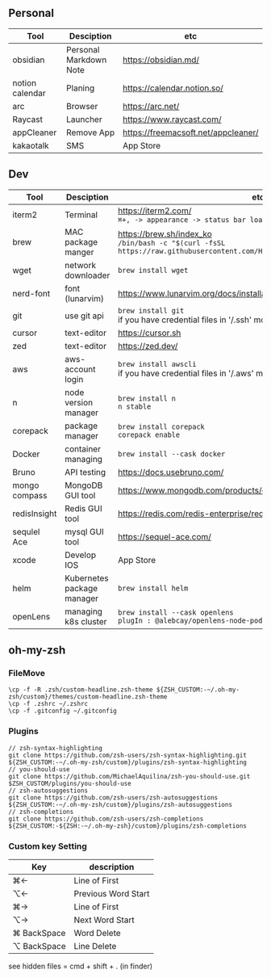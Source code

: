 
## Personal
|Tool| Desciption | etc |
|---|---|---|
|obsidian|Personal Markdown Note| https://obsidian.md/ |
|notion calendar|Planing| https://calendar.notion.so/ |
|arc| Browser | https://arc.net/ |
|Raycast| Launcher | https://www.raycast.com/ |
|appCleaner| Remove App | https://freemacsoft.net/appcleaner/ |
|kakaotalk| SMS | App Store |

## Dev
|Tool| Desciption | etc |
|---|---|---|
|iterm2|Terminal| https://iterm2.com/ <br> ```⌘+, -> appearance -> status bar loaction bottom``` |
|brew| MAC package manger| https://brew.sh/index_ko <br>```/bin/bash -c "$(curl -fsSL https://raw.githubusercontent.com/Homebrew/install/HEAD/install.sh)"``` |
| wget | network downloader | ```brew install wget ``` |
| nerd-font | font (lunarvim) | https://www.lunarvim.org/docs/installation/post-install |
| git | use git api | ```brew install git``` <br> if you have credential files in '/.ssh' move to new mac |
| cursor | text-editor | https://cursor.sh |
| zed | text-editor | https://zed.dev/ |
| aws | aws-account login | ```brew install awscli``` <br> if you have credential files in '/.aws' move to new mac |
| n | node version manager | ```brew install n``` <br> ```n stable``` |
| corepack | package manager | ```brew install corepack```<br> ```corepack enable``` |
| Docker | container managing | ```brew install --cask docker``` |
| Bruno | API testing | https://docs.usebruno.com/ |
| mongo compass | MongoDB GUI tool | https://www.mongodb.com/products/compass |
| redisInsight | Redis GUI tool | https://redis.com/redis-enterprise/redis-insight/ |
| sequlel Ace | mysql GUI tool | https://sequel-ace.com/ |
| xcode | Develop IOS | App Store |
| helm | Kubernetes package manager | ```brew install helm```|
| openLens | managing k8s cluster | ```brew install --cask openlens``` <br> ```plugIn : @alebcay/openlens-node-pod-menu```|

## oh-my-zsh

### FileMove
```
\cp -f -R .zsh/custom-headline.zsh-theme ${ZSH_CUSTOM:-~/.oh-my-zsh/custom}/themes/custom-headline.zsh-theme
\cp -f .zshrc ~/.zshrc
\cp -f .gitconfig ~/.gitconfig
```
### Plugins
```
// zsh-syntax-highlighting
git clone https://github.com/zsh-users/zsh-syntax-highlighting.git ${ZSH_CUSTOM:-~/.oh-my-zsh/custom}/plugins/zsh-syntax-highlighting
// you-should-use
git clone https://github.com/MichaelAquilina/zsh-you-should-use.git $ZSH_CUSTOM/plugins/you-should-use
// zsh-autosuggestions
git clone https://github.com/zsh-users/zsh-autosuggestions ${ZSH_CUSTOM:-~/.oh-my-zsh/custom}/plugins/zsh-autosuggestions
// zsh-completions
git clone https://github.com/zsh-users/zsh-completions ${ZSH_CUSTOM:-${ZSH:-~/.oh-my-zsh}/custom}/plugins/zsh-completions

```

### Custom key Setting
|Key| description |
|---|---|
|⌘←| Line of First |
|⌥←| Previous Word Start |
|⌘→| Line of First |
|⌥→| Next Word Start |
|⌘ BackSpace| Word Delete |
|⌥ BackSpace| Line Delete |

see hidden files = cmd + shift + . (in finder)
